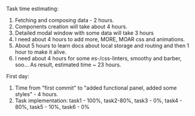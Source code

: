 Task time estimating:
1. Fetching and composing data - 2 hours.
2. Components creation will take about 4 hours.
3. Detailed modal window with some data will take 3 hours
4. I need about 4 hours to add more, MORE, MOAR css and animations.
5. About 5 hours to learn docs about local storage and routing and then 1 hour to make it alive.
6. I need about 4 hours for some es-/css-linters, smoothy and barber, soo...
As result, estimated time ~ 23 hours.

First day:
1. Time from "first commit" to "added functional panel, added some styles" - 4 hours.
2. Task implementation: task1 - 100%, task2-80%, task3 - 0%, task4 - 80%, task5 - 10%, task6 - 0%